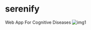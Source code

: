 # serenify
Web App For Cognitive Diseases
<img src="https://unsplash.com/illustrations/a-cute-brain-is-planning-an-adventure-cLjqz_iq9dw"
 alt="img1">
